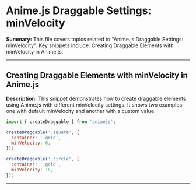 # Anime.js Draggable Settings: minVelocity

**Summary:** This file covers topics related to "Anime.js Draggable Settings: minVelocity". Key snippets include: Creating Draggable Elements with minVelocity in Anime.js.

---

## Creating Draggable Elements with minVelocity in Anime.js

**Description:** This snippet demonstrates how to create draggable elements using Anime.js with different minVelocity settings. It shows two examples: one with default minVelocity and another with a custom value.

```javascript
import { createDraggable } from 'animejs';

createDraggable('.square', {
  container: '.grid',
  minVelocity: 0,
});

createDraggable('.circle', {
  container: '.grid',
  minVelocity: 10,
});
```

---